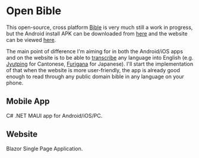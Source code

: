 # Open Bible

This open-source, cross platform [Bible](https://github.com/danzuep/OpenBible) is very much still a work in progress, but the Android install APK can be downloaded from [here](https://github.com/danzuep/OpenBible/releases/latest) and the website can be viewed [here](https://danzuep.github.io/OpenBible/).

The main point of difference I'm aiming for in both the Android/iOS apps and on the website is to be able to [transcribe](https://en.wikipedia.org/wiki/Romanization) any language into English (e.g. [Jyutping](https://en.wikipedia.org/wiki/Jyutping) for Cantonese, [Furigana](https://en.wikipedia.org/wiki/Furigana) for Japanese). I'll start the implementation of that when the website is more user-friendly, the app is already good enough to read through any public domain bible in any language on your phone.

## Mobile App

C# .NET MAUI app for Android/iOS/PC.

## Website

Blazor Single Page Application.
